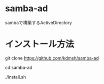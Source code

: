 # samba-ad
 sambaで構築するActiveDirectory

# インストール方法
git clone https://github.com/kdmsh/samba-ad

cd samba-ad

./install.sh
